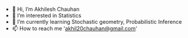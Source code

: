 - 👋 Hi, I’m Akhilesh Chauhan
- 👀 I’m interested in Statistics 
- 🌱 I’m currently learning Stochastic geometry, Probabilistic Inference
- 📫 How to reach me 'akhil20chauhan@gmail.com'

<!---
akhic/akhic is a ✨ special ✨ repository because its `README.md` (this file) appears on your GitHub profile.
You can click the Preview link to take a look at your changes.
--->
